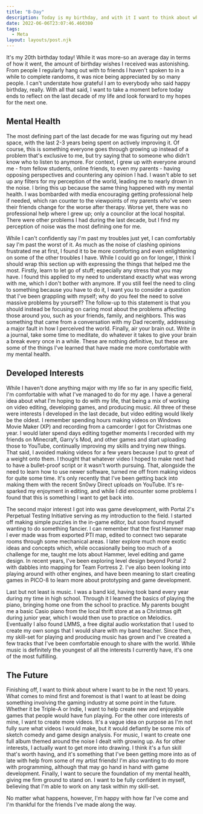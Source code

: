 ```yaml
---
title: "B-Day"
description: Today is my birthday, and with it I want to think about what's ahead.
date: 2022-06-06T23:07:46.460380
tags:
  - Meta
layout: layouts/post.njk
---
```


It's my 20th birthday today! While it was more-so an average day in terms of how it went, the amount of birthday wishes I received was astonishing. From people I regularly hang out with to friends I haven't spoken to in a while to complete randoms, it was nice being appreciated by so many people. I can't understate how grateful I am to everybody who said happy birthday, really. With all that said, I want to take a moment before today ends to reflect on the last decade of my life and look forward to my hopes for the next one.

## Mental Health

The most defining part of the last decade for me was figuring out my head space, with the last 2-3 years being spent on actively improving it. Of course, this is something everyone goes through growing up instead of a problem that's exclusive to me, but try saying that to someone who didn't know who to listen to anymore. For context, I grew up with everyone around me - from fellow students, online friends, to even my parents - having opposing perspectives and countering any opinion I had. I wasn't able to set up any filters for my perception of the world, leading me to nearly drown in the noise. I bring this up because the same thing happened with my mental health. I was bombarded with media encouraging getting professional help if needed, which ran counter to the viewpoints of my parents who've seen their friends change for the worse after therapy. Worse yet, there was no professional help where I grew up; only a councilor at the local hospital. There were other problems I had during the last decade, but I find my perception of noise was the most defining one for me.

While I can't confidently say I'm past my troubles just yet, I can comfortably say I'm past the worst of it. As much as the noise of clashing opinions frustrated me at first, I found it to be more comforting and even enlightening on some of the other troubles I have. While I could go on for longer, I think I should wrap this section up with expressing the things that helped me the most. Firstly, learn to let go of stuff; especially any stress that you may have. I found this applied to my need to understand exactly what was wrong with me, which I don't bother with anymore. If you still feel the need to cling to something because you have to do it, I want you to consider a question that I've been grappling with myself; why do you feel the need to solve massive problems by yourself? The follow-up to this statement is that you should instead be focusing on caring most about the problems affecting those around you, such as your friends, family, and neighbors. This was something that came from a conversation with my Dad recently, addressing a major fault in how I perceived the world. Finally, air your brain out. Write in a journal, take some time to meditate, do whatever it takes to give your brain a break every once in a while. These are nothing definitive, but these are some of the things I've learned that have made me more comfortable with my mental health.

## Developed Interests

While I haven't done anything major with my life so far in any specific field, I'm comfortable with what I've managed to do for my age. I have a general idea about what I'm hoping to do with my life, that being a mix of working on video editing, developing games, and producing music. All three of these were interests I developed in the last decade, but video editing would likely be the oldest. I remember spending hours making videos on Windows Movie Maker (XP) and recording from a camcorder I got for Christmas one year. I would later spend days editing together moments I recorded with my friends on Minecraft, Garry's Mod, and other games and start uploading those to YouTube, continually improving my skills and trying new things. That said, I avoided making videos for a few years because I put to great of a weight onto them. I thought that whatever video I hoped to make next had to have a bullet-proof script or it wasn't worth pursuing. That, alongside the need to learn how to use newer software, turned me off from making videos for quite some time. It's only recently that I've been getting back into making them with the recent Sn0wy Direct uploads on YouTube. It's re-sparked my enjoyment in editing, and while I did encounter some problems I found that this is something I want to get back into.

The second major interest I got into was game development, with Portal 2's Perpetual Testing Initiative serving as my introduction to the field. I started off making simple puzzles in the in-game editor, but soon found myself wanting to do something fancier. I can remember that the first Hammer map I ever made was from exported PTI map, edited to connect two separate rooms through some mechanical areas. I later explore much more exotic ideas and concepts which, while occasionally being too much of a challenge for me, taught me lots about Hammer, level editing and game design. In recent years, I've been exploring level design beyond Portal 2 with dabbles into mapping for Team Fortress 2. I've also been looking into playing around with other engines, and have been meaning to start creating games in PICO-8 to learn more about prototyping and game development.

Last but not least is music. I was a band kid, having took band every year during my time in high school. Through it I learned the basics of playing the piano, bringing home one from the school to practice. My parents bought me a basic Casio piano from the local thrift store at as a Christmas gift during junior year, which I would then use to practice on Melodics. Eventually I also found LMMS, a free digital audio workstation that I used to create my own songs that I would share with my band teacher. Since then, my skill-set for playing and producing music has grown and I've created a few tracks that I've been comfortable enough to share with the world. While music is definitely the youngest of all the interests I currently have, it's one of the most fulfilling.

## The Future

Finishing off, I want to think about where I want to be in the next 10 years. What comes to mind first and foremost is that I want to at least be doing something involving the gaming industry at some point in the future. Whether it be Triple-A or Indie, I want to help create new and enjoyable games that people would have fun playing. For the other core interests of mine, I want to create more videos. It's a vague idea on purpose as I'm not fully sure what videos I would make, but it would defiantly be some mix of sketch comedy and game design analysis. For music, I want to create one full album themed around the noise I dealt with growing up. As for other interests, I actually want to get more into drawing. I think it's a fun skill that's worth having, and it's something that I've been getting more into as of late with help from some of my artist friends! I'm also wanting to do more with programming, although that may go hand in hand with game development. Finally, I want to secure the foundation of my mental health, giving me firm ground to stand on. I want to be fully confident in myself, believing that I'm able to work on any task within my skill-set.

No matter what happens, however, I'm happy with how far I've come and I'm thankful for the friends I've made along the way.
